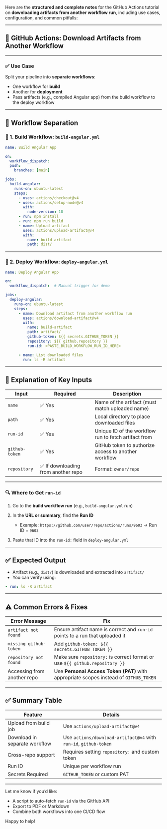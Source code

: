 Here are the **structured and complete notes** for the GitHub Actions tutorial on **downloading artifacts from another workflow run**, including use cases, configuration, and common pitfalls:

---

## 📘 GitHub Actions: Download Artifacts from Another Workflow

---

### ✅ Use Case

Split your pipeline into **separate workflows**:

* One workflow for **build**
* Another for **deployment**
* Pass artifacts (e.g., compiled Angular app) from the build workflow to the deploy workflow

---

## 🧱 Workflow Separation

### 🔨 1. **Build Workflow**: `build-angular.yml`

```yaml
name: Build Angular App

on:
  workflow_dispatch:
  push:
    branches: [main]

jobs:
  build-angular:
    runs-on: ubuntu-latest
    steps:
      - uses: actions/checkout@v4
      - uses: actions/setup-node@v4
        with:
          node-version: 18
      - run: npm install
      - run: npm run build
      - name: Upload artifact
        uses: actions/upload-artifact@v4
        with:
          name: build-artifact
          path: dist/
```

---

### 🚀 2. **Deploy Workflow**: `deploy-angular.yml`

```yaml
name: Deploy Angular App

on:
  workflow_dispatch:  # Manual trigger for demo

jobs:
  deploy-angular:
    runs-on: ubuntu-latest
    steps:
      - name: Download artifact from another workflow run
        uses: actions/download-artifact@v4
        with:
          name: build-artifact
          path: artifact/
          github-token: ${{ secrets.GITHUB_TOKEN }}
          repository: ${{ github.repository }}
          run-id: <PASTE_BUILD_WORKFLOW_RUN_ID_HERE>

      - name: List downloaded files
        run: ls -R artifact
```

---

## 🧩 Explanation of Key Inputs

| Input          | Required                           | Description                                          |
| -------------- | ---------------------------------- | ---------------------------------------------------- |
| `name`         | ✅ Yes                              | Name of the artifact (must match uploaded name)      |
| `path`         | ✅ Yes                              | Local directory to place downloaded files            |
| `run-id`       | ✅ Yes                              | Unique ID of the workflow run to fetch artifact from |
| `github-token` | ✅ Yes                              | GitHub token to authorize access to another workflow |
| `repository`   | ✅ If downloading from another repo | Format: `owner/repo`                                 |

---

### 🔍 Where to Get `run-id`

1. Go to the **build workflow run** (e.g., `build-angular.yml` run)
2. In the **URL or summary**, find the **Run ID**

   * Example: `https://github.com/user/repo/actions/runs/9603` → Run ID = `9603`
3. Paste that ID into the `run-id:` field in `deploy-angular.yml`

---

## ✅ Expected Output

* Artifact (e.g., `dist/`) is downloaded and extracted into `artifact/`
* You can verify using:

```yaml
- run: ls -R artifact
```

---

## ⚠️ Common Errors & Fixes

| Error Message               | Fix                                                                                   |
| --------------------------- | ------------------------------------------------------------------------------------- |
| `artifact not found`        | Ensure artifact name is correct and `run-id` points to a run that uploaded it         |
| `missing github-token`      | Add `github-token: ${{ secrets.GITHUB_TOKEN }}`                                       |
| `repository not found`      | Make sure `repository:` is correct format or use `${{ github.repository }}`           |
| Accessing from another repo | Use **Personal Access Token (PAT)** with appropriate scopes instead of `GITHUB_TOKEN` |

---

## ✅ Summary Table

| Feature                       | Details                                                          |
| ----------------------------- | ---------------------------------------------------------------- |
| Upload from build job         | Use `actions/upload-artifact@v4`                                 |
| Download in separate workflow | Use `actions/download-artifact@v4` with `run-id`, `github-token` |
| Cross-repo support            | Requires setting `repository:` and custom token                  |
| Run ID                        | Unique per workflow run                                          |
| Secrets Required              | `GITHUB_TOKEN` or custom PAT                                     |

---

Let me know if you’d like:

* A script to auto-fetch `run-id` via the GitHub API
* Export to PDF or Markdown
* Combine both workflows into one CI/CD flow

Happy to help!
